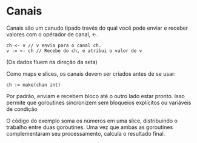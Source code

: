 # Canais

Canais são um canudo tipado través do qual você pode enviar e receber valores com o opérador de canal, <-.

```
ch <- v // v envia para o canal ch.
v := <- ch // Recebe do ch, e atribui o valor de v
```

(Os dados fluem na direção da seta)

Como maps e slices, os canais devem ser criados antes de se usar:

```
ch := make(chan int)
```

Por padrão, enviam e recebem bloco até o outro lado estar pronto. Isso permite que goroutines sincronizem sem bloqueios explícitos
ou variáveis de condição

O código do exemplo soma os números em uma slice, distribuindo o trabalho entre duas goroutines. Uma vez que ambas as goroutines
complementaram seu processamento, calcula o resultado final.
